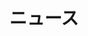 ---
title: 'ニュース'
section: 'ニュース'
section_en: 'News'
description: '株式会社Colorkrew(カラクル)の最新情報やセミナー・イベントを随時配信・ご紹介しています。'
keywords:
  - word1
  - word2
  - word3
---